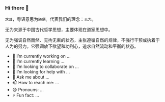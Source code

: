 ### Hi there 👋

`求其`，粤语意思为`随便`。代表我们的理念：`无为`。

无为来源于中国古代哲学思想，主要体现在道家思想中。

无为强调自然而然、无拘无束的状态，主张遵循自然的规律，不强行干预或执着于人为的努力。它强调放下欲望和功利心，追求自然流动和平衡的状态。


- 🔭 I’m currently working on ...
- 🌱 I’m currently learning ...
- 👯 I’m looking to collaborate on ...
- 🤔 I’m looking for help with ...
- 💬 Ask me about ...
- 📫 How to reach me: ...
- 😄 Pronouns: ...
- ⚡ Fun fact: ...
